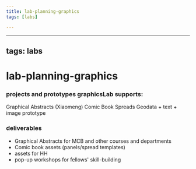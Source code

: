 ```yaml
---
title: lab-planning-graphics
tags: [labs]

---
```


---
tags: labs
---
# lab-planning-graphics

### projects and prototypes graphicsLab supports:
Graphical Abstracts (Xiaomeng)
Comic Book Spreads
Geodata + text + image prototype

### deliverables
* Graphical Abstracts for MCB and other courses and departments
* Comic book assets (panels/spread templates)
* assets for HH
* pop-up workshops for fellows' skill-building
